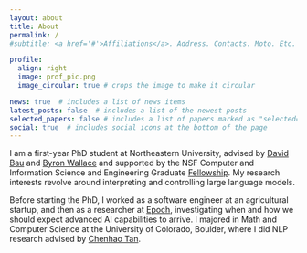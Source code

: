 ```yaml
---
layout: about
title: About
permalink: /
#subtitle: <a href='#'>Affiliations</a>. Address. Contacts. Moto. Etc.

profile:
  align: right
  image: prof_pic.png
  image_circular: true # crops the image to make it circular

news: true  # includes a list of news items
latest_posts: false  # includes a list of the newest posts
selected_papers: false # includes a list of papers marked as "selected={true}"
social: true  # includes social icons at the bottom of the page
---
```


I am a first-year PhD student at Northeastern University, advised by [David Bau](https://baulab.info) and [Byron Wallace](https://www.byronwallace.com/) and supported by the NSF Computer and Information Science and Engineering Graduate [Fellowship](https://www.nsf.gov/cise/CSGrad4US/). My research interests revolve around interpreting and controlling large language models. 

Before starting the PhD, I worked as a software engineer at an agricultural startup, and then as a researcher at [Epoch](https://epochai.org), investigating when and how we should expect advanced AI capabilities to arrive. I majored in Math and Computer Science at the University of Colorado, Boulder, where I did NLP research advised by [Chenhao Tan](https://chenhaot.com).